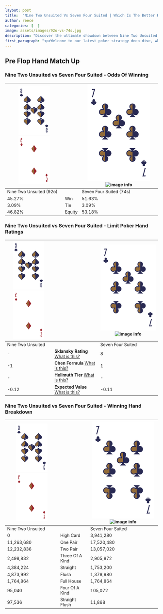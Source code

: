 ```yaml
---
layout: post
title:  "Nine Two Unsuited Vs Seven Four Suited | Which Is The Better Hand In Poker? A Complete Guide"
author: reece
categories: [  ]
image: assets/images/92o-vs-74s.jpg
description: "Discover the ultimate showdown between Nine Two Unsuited and Seven Four Suited in poker! Uncover the odds, strategies, and scenarios where one hand triumphs over the other. Get ready to up your poker game with this thrilling analysis."
first_paragraph: "<p>Welcome to our latest poker strategy deep dive, where we're pitting two distinct hands against each other in a high-stakes showdown: Nine Two Unsuited vs Seven Four Suited.</p><p>In the dynamic world of poker, every decision counts, and knowing which hand holds the upper hand is key to your success at the table.</p><p>In this article, we'll dissect these two hands, explore the scenarios where one dominates the other, and equip you with the knowledge to make strategic choices that can tip the odds in your favor.</p><p>Get ready to unravel the intriguing dynamics of these poker hands and elevate your game to new heights.</p>"
---
```




[comment]: # (sp0)

## Pre Flop Hand Match Up

<div class="table hand-ratings" markdown="1"> 



### Nine Two Unsuited vs Seven Four Suited - Odds Of Winning


    
| ![image info](assets/images/hand1/9.png) ![image info](assets/images/hand1/2o.png) |  | ![image info](assets/images/hand2/7.png) ![image info](assets/images/hand2/4s.png) |
| -------- | -------- | -------- |
| Nine Two Unsuited (92o) |  | Seven Four Suited (74s) |
| 45.27% | Win | 51.63% |
| 3.09% | Tie | 3.09% |
| 46.82% | Equity | 53.18% |




[comment]: # (sp1)



### Nine Two Unsuited vs Seven Four Suited - Limit Poker Hand Ratings


    
| ![image info](assets/images/hand1/9.png) ![image info](assets/images/hand1/2o.png) |  | ![image info](assets/images/hand2/7.png) ![image info](assets/images/hand2/4s.png) |
| -------- | -------- | -------- |
| Nine Two Unsuited |  | Seven Four Suited |
| - | **Sklansky Rating** [What is this?](/sklansky-rating-explained) | 8 |
| -1 | **Chen Formula** [What is this?](/chen-formula-explained) | 1 |
| - | **Hellmuth Tier** [What is this?](/Hellmuth-tier-explained) | - |
| -0.12 | **Expected Value** [What is this?](/expected-value-explained) | -0.11 |




[comment]: # (sp2)



### Nine Two Unsuited vs Seven Four Suited - Winning Hand Breakdown


    
| ![image info](assets/images/hand1/9.png) ![image info](assets/images/hand1/2o.png) |  | ![image info](assets/images/hand2/7.png) ![image info](assets/images/hand2/4s.png) |
| -------- | -------- | -------- |
| Nine Two Unsuited |  | Seven Four Suited |
| 0 | High Card | 3,941,280 |
| 11,263,680 | One Pair | 17,520,480 |
| 12,232,836 | Two Pair | 13,057,020 |
| 2,498,832 | Three Of A Kind | 2,905,872 |
| 4,384,224 | Straight | 1,753,200 |
| 4,873,992 | Flush | 1,378,980 |
| 1,764,864 | Full House | 1,764,864 |
| 95,040 | Four Of A Kind | 105,072 |
| 97,536 | Straight Flush | 11,868 |




[comment]: # (sp3)



</div>

[comment]: # (sp4)



[comment]: # (sp5)

